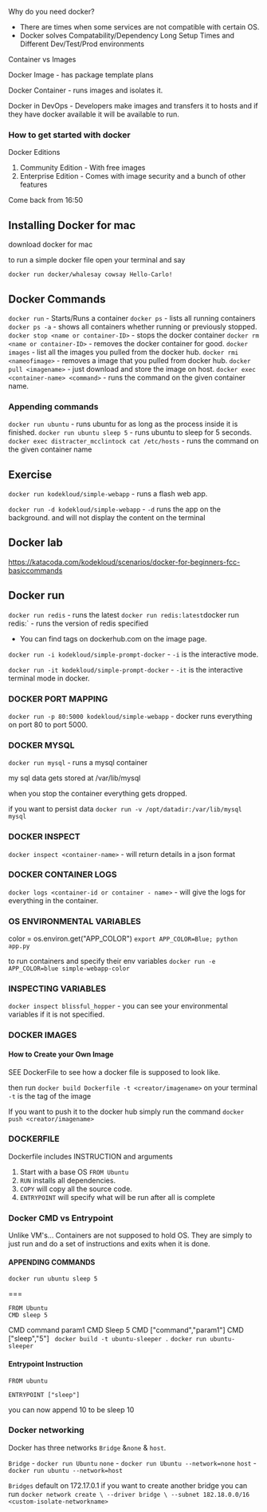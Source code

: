 Why do you need docker?

- There are times when some services are not compatible with certain OS.
- Docker solves Compatability/Dependency Long Setup Times and Different Dev/Test/Prod environments

Container vs Images

Docker Image - has package template plans

Docker Container - runs images and isolates it.

Docker in DevOps - Developers make images and transfers it to hosts and if they have docker available it will be available to run.

### How to get started with docker

Docker Editions

1.  Community Edition - With free images
2.  Enterprise Edition - Comes with image security and a bunch of other features

Come back from 16:50

## Installing Docker for mac

download docker for mac

to run a simple docker file open your terminal and say

`docker run docker/whalesay cowsay Hello-Carlo!`

## Docker Commands

`docker run` - Starts/Runs a container
`docker ps` - lists all running containers
`docker ps -a` - shows all containers whether running or previously stopped.
`docker stop <name or container-ID>` - stops the docker container
`docker rm <name or container-ID>` - removes the docker container for good.
`docker images` - list all the images you pulled from the docker hub.
`docker rmi <nameofimage>` - removes a image that you pulled from docker hub.
`docker pull <imagename>` - just download and store the image on host.
`docker exec <container-name> <command>` - runs the command on the given container name.

### Appending commands

`docker run ubuntu` - runs ubuntu for as long as the process inside it is finished.
`docker run ubuntu sleep 5` - runs ubuntu to sleep for 5 seconds.
`docker exec distracter_mcclintock cat /etc/hosts` - runs the command on the given container name

## Exercise

`docker run kodekloud/simple-webapp` - runs a flash web app.

`docker run -d kodekloud/simple-webapp` - `-d` runs the app on the background. and will not display the content on the terminal

## Docker lab

https://katacoda.com/kodekloud/scenarios/docker-for-beginners-fcc-basiccommands

## Docker run

`docker run redis` - runs the latest `docker run redis:latest`docker run redis:<tag-version>` - runs the version of redis specified

- You can find tags on dockerhub.com on the image page.

`docker run -i kodekloud/simple-prompt-docker` - `-i` is the interactive mode.

`docker run -it kodekloud/simple-prompt-docker` - `-it` is the interactive terminal mode in docker.

### DOCKER PORT MAPPING

`docker run -p 80:5000 kodekloud/simple-webapp` - docker runs everything on port 80 to port 5000.

### DOCKER MYSQL

`docker run mysql` - runs a mysql container

my sql data gets stored at /var/lib/mysql

when you stop the container everything gets dropped.

if you want to persist data
`docker run -v /opt/datadir:/var/lib/mysql mysql`

### DOCKER INSPECT

`docker inspect <container-name>` - will return details in a json format

### DOCKER CONTAINER LOGS

`docker logs <container-id or container - name>` - will give the logs for everything in the container.

### OS ENVIRONMENTAL VARIABLES

color = os.environ.get("APP_COLOR")
`export APP_COLOR=Blue; python app.py`

to run containers and specify their env variables
`docker run -e APP_COLOR=blue simple-webapp-color`

### INSPECTING VARIABLES

`docker inspect blissful_hopper` - you can see your environmental variables if it is not specified.

### DOCKER IMAGES

#### How to Create your Own Image

SEE DockerFile to see how a docker file is supposed to look like.

then run `docker build Dockerfile -t <creator/imagename>` on your terminal `-t` is the tag of the image

If you want to push it to the docker hub simply run the command `docker push <creator/imagename>`

### DOCKERFILE

Dockerfile includes INSTRUCTION and arguments

1. Start with a base OS `FROM Ubuntu`
2. `RUN` installs all dependencies.
3. `COPY` will copy all the source code.
4. `ENTRYPOINT` will specify what will be run after all is complete

### Docker CMD vs Entrypoint

Unlike VM's... Containers are not supposed to hold OS. They are simply to just run and do a set of instructions and exits when it is done.

#### APPENDING COMMANDS

`docker run ubuntu sleep 5`

===

```
FROM Ubuntu
CMD sleep 5
```
CMD command param1 CMD Sleep 5
CMD ["command","param1"] CMD ["sleep","5"]
` docker build -t ubuntu-sleeper .`
` docker run ubuntu-sleeper `

#### Entrypoint Instruction
```
FROM ubuntu

ENTRYPOINT ["sleep"]
```
you can now append 10 to be sleep 10

### Docker networking
Docker has three networks `Bridge` &`none` & `host`.

`Bridge` - `docker run Ubuntu`
`none` - `docker run Ubuntu --network=none`
`host` - `docker run ubuntu --network=host`

`Bridges` default on 172.17.0.1 if you want to create another bridge you can run `docker network create \
        --driver bridge \
        --subnet 182.18.0.0/16
        <custom-isolate-networkname>`

